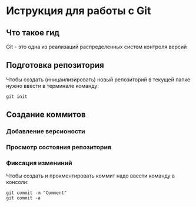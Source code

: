 # **Иструкция для работы с Git**

## Что такое гид

Git - это одна из реализаций распределенных систем контроля версий

## Подготовка репозитория

Чтобы создать (иницаилизировать) новый репозиторий в текущей папке нужно ввести в терминале команду:

    git init

## Создание коммитов



### Добавление версионости



### Просмотр состояния репозитория

### Фиксация измениний

Чтобы создать и прокментировать коммит надо ввести команду в консоли:

    git commit -m "Comment"
    git commit -a